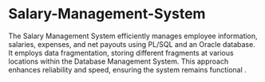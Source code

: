 # Salary-Management-System
The Salary Management System efficiently manages employee information, salaries, expenses, and net payouts using PL/SQL and an Oracle database. It employs data fragmentation, storing different fragments at various locations within the Database Management System. This approach enhances reliability and speed, ensuring the system remains functional .
